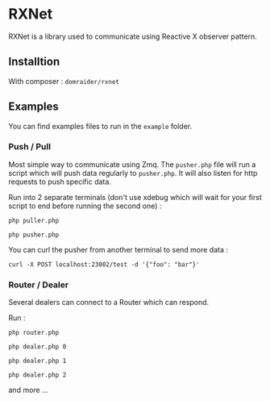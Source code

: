 # RXNet
RXNet is a library used to communicate using Reactive X observer pattern.

## Installtion
With composer : ```domraider/rxnet```

## Examples
You can find examples files to run in the ```example``` folder.

### Push / Pull
Most simple way to communicate using Zmq.
The ```pusher.php``` file will run a script  which will push data regularly to ```pusher.php```. It will also listen for http requests to push specific data.

Run into 2 separate terminals (don't use xdebug which will wait for your first script to end before running the second one) :
```
php puller.php
```

```
php pusher.php
```

You can curl the pusher from another terminal to send more data :
```
curl -X POST localhost:23002/test -d '{"foo": "bar"}'
```

### Router / Dealer
Several dealers can connect to a Router which can respond.

Run :
```
php router.php
```

```
php dealer.php 0
```

```
php dealer.php 1
```

```
php dealer.php 2
```

and more ...